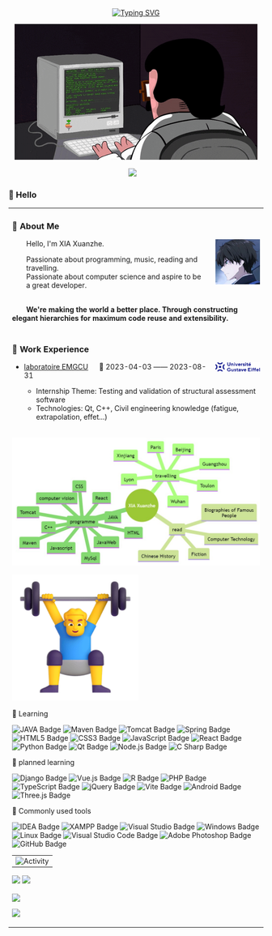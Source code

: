<div align="center">
  
  <!-- dynamic typing effect 动态打字效果 -->
  <div align="center">
    <a href="https://xiaxuanzhefrancis.github.io/">
      <img src="https://readme-typing-svg.demolab.com?font=Fira+Code&pause=1000&width=435&lines=console.log(%22Hello%2C%20World%22);La persévérance est la clé du succès!&center=true&size=17" alt="Typing SVG" />
    </a>
  </div>

  <!-- knock code pictures 敲代码的图片 -->
  <img src="img/coding.gif" /><br>

  <!-- profile logo 个人资料徽标 -->
  <div align="center">
    <a href="https://xiaxuanzhefrancis.github.io/"><img src="https://img.shields.io/badge/Website-Blog-blue" /></a>&emsp;

  </div>
</div>

### 🙋 Hello

<table>
<tr><td>


### 🤺 About Me

<img align="right" width="88" src="img/imgAvatar.jpg" />

<p>&emsp;&emsp;Hello, I'm XIA Xuanzhe.</p>
&emsp;&emsp;Passionate about programming, music, reading and<br>
&emsp;&emsp;travelling.
<br>
&emsp;&emsp;Passionate about computer science and aspire to be
<br>
&emsp;&emsp;a great developer.
<br><br>
<p><strong>&emsp;&emsp;We're making the world a better place. Through constructing elegant hierarchies for maximum code reuse and extensibility.</strong></p>

</td></tr>

<tr>
<td>
  
### 🏢 Work Experience

<img align="right" width="88" src="img/emgcu.png" />

- [laboratoire EMGCU](https://emgcu.univ-gustave-eiffel.fr/) &emsp; 📌 2023-04-03 —— 2023-08-31
  
  - Internship Theme: Testing and validation of structural assessment software 
  - Technologies: Qt, C++, Civil engineering knowledge (fatigue, extrapolation, effet...)

</td></tr>

<tr>
<td>

![mindmap](img/mindmap.jpg)

<img src="img/man.png" alt="Man Lifting Weights" width="250" height="250" />

💪 Learning

![JAVA Badge](https://img.shields.io/badge/JAVA-8A2BE2)
![Maven Badge](https://img.shields.io/badge/Maven-5D6F1C)
![Tomcat Badge](https://img.shields.io/badge/Tomcat-000000)
![Spring Badge](https://img.shields.io/badge/Spring-6DB33F?logo=spring&logoColor=fff&style=flat)
![HTML5 Badge](https://img.shields.io/badge/HTML5-E34F26?logo=html5&logoColor=fff&style=flat)
![CSS3 Badge](https://img.shields.io/badge/CSS3-1572B6?logo=css3&logoColor=fff&style=flat)
![JavaScript Badge](https://img.shields.io/badge/JavaScript-F7DF1E?logo=javascript&logoColor=000&style=flat)
![React Badge](https://img.shields.io/badge/React-61DAFB?logo=react&logoColor=000&style=flat)
![Python Badge](https://img.shields.io/badge/Python-3776AB?logo=python&logoColor=fff&style=flat)
![Qt Badge](https://img.shields.io/badge/Qt-41CD52?logo=qt&logoColor=fff&style=flat)
![Node.js Badge](https://img.shields.io/badge/Node.js-393?logo=nodedotjs&logoColor=fff&style=flat)
![C Sharp Badge](https://img.shields.io/badge/C%20Sharp-239120?logo=csharp&logoColor=fff&style=flat)


🧠 planned learning

![Django Badge](https://img.shields.io/badge/Django-092E20?logo=django&logoColor=fff&style=flat)
![Vue.js Badge](https://img.shields.io/badge/Vue.js-4FC08D?logo=vuedotjs&logoColor=fff&style=flat)
![R Badge](https://img.shields.io/badge/R-276DC3?logo=r&logoColor=fff&style=flat)
![PHP Badge](https://img.shields.io/badge/PHP-777BB4?logo=php&logoColor=fff&style=flat)
![TypeScript Badge](https://img.shields.io/badge/TypeScript-3178C6?logo=typescript&logoColor=fff&style=flat)
![jQuery Badge](https://img.shields.io/badge/jQuery-0769AD?logo=jquery&logoColor=fff&style=flat)
![Vite Badge](https://img.shields.io/badge/Vite-646CFF?logo=vite&logoColor=fff&style=flat)
![Android Badge](https://img.shields.io/badge/Android-3DDC84?logo=android&logoColor=fff&style=flat)
![Three.js Badge](https://img.shields.io/badge/Three.js-092E20?logo=threedotjs&logoColor=fff&style=flat)

🧰 Commonly used tools

![IDEA Badge](https://img.shields.io/badge/IDEA-000000)
![XAMPP Badge](https://img.shields.io/badge/XAMPP-FCC624)
![Visual Studio Badge](https://img.shields.io/badge/Visual%20Studio-5C2D91?logo=visualstudio&logoColor=fff&style=flat)
![Windows Badge](https://img.shields.io/badge/Windows-0078D6?logo=windows&logoColor=fff&style=flat)
![Linux Badge](https://img.shields.io/badge/Linux-FCC624?logo=linux&logoColor=000&style=flat)
![Visual Studio Code Badge](https://img.shields.io/badge/Visual%20Studio%20Code-007ACC?logo=visualstudiocode&logoColor=fff&style=flat)
![Adobe Photoshop Badge](https://img.shields.io/badge/Adobe%20Photoshop-31A8FF?logo=adobephotoshop&logoColor=fff&style=flat)
![GitHub Badge](https://img.shields.io/badge/GitHub-181717?logo=github&logoColor=fff&style=flat)

<table align="center">
  <tr>
    <td><img src="https://github-readme-activity-graph.vercel.app/graph?username=XIAXuanzheFrancis&theme=xcode&bg_color=FF000000&hide_border=true" alt="Activity"/></td>
  </tr>
</table>




<img align="center" height="137px" src="https://github-readme-stats-git-masterrstaa-rickstaa.vercel.app/api?username=XIAXuanzheFrancis&hide_title=true&hide_border=true&show_icons=true&include_all_commits=true&line_height=21text_color=000&icon_color=000&bg_color=0,ea6161,ffc64d,fffc4d,52fa5a&theme=graywhite" />
<img align="center" height="137px" src="https://github-readme-stats-git-masterrstaa-rickstaa.vercel.app/api/top-langs/?username=XIAXuanzheFrancis&hide_title=true&hide_border=true&layout=compact&langs_count=6&text_color=000&icon_color=fff&bg_color=0,52fa5a,4dfcff,c64dff&theme=graywhite" /><br><br>
<img align="center" src="https://github-readme-streak-stats.herokuapp.com/?user=XIAXuanzheFrancis&theme=dark&hide_border=true" />

<img src="https://github-profile-trophy.vercel.app/?username=XIAXuanzheFrancis&theme=gruvbox&row=1&column=7&no-frame=true&no-bg=true" /><br>
</td></tr>
</table>

